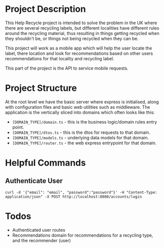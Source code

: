 # Project Description
This Help Recycle project is intended to solve the problem in the UK where there are several recycling labels, but different localities have different rules around the recycling material, thus resulting in things getting recycled when they shouldn't be, or things not being recycled when they can be.

This project will work as a mobile app which will help the user locate the label, there location and look for recommendations based on other users recommendations for that locality and recycling label.

This part of the project is the API to service mobile requests. 

# Project Structure

At the root level we have the basic server where express is initialised, along with configuration files and basic web utilities such as middleware. The application is the vertically sliced into domains which often looks like this:

- `[DOMAIN_TYPE]/domain.ts` - this is the business logic/domain rules entry point.
- `[DOMAIN_TYPE]/dtos.ts` - this is the dtos for requests to that domain.
- `[DOMAIN_TYPE]/models.ts` - underlying data models for that domain.
- `[DOMAIN_TYPE]/router.ts` - the web express entrypoint for that domain.

# Helpful Commands

## Authenticate User 

`curl -d '{"email": "email", "password":"password"}' -H "Content-Type: application/json" -X POST http://localhost:8080/accounts/login`

# Todos

- Authenticated user routes
- Recommendations domain for recommendations for a recycling type, and the recommender (user)
